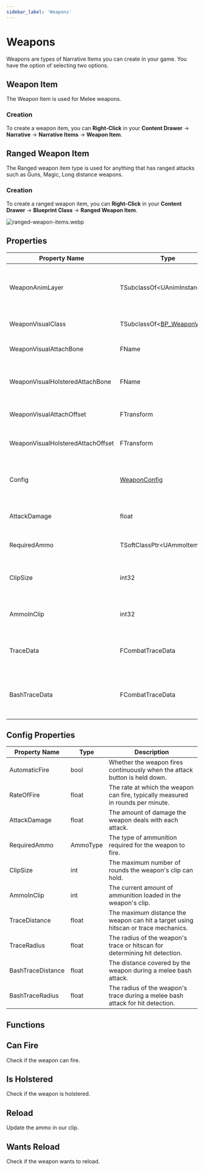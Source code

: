 ```yaml
---
sidebar_label: 'Weapons'
---
```


# Weapons

Weapons are types of Narrative Items you can create in your game. You have the option of selecting two options.

## Weapon Item

The Weapon Item is used for Melee weapons.

### Creation

To create a weapon item, you can **Right-Click** in your **Content Drawer** -> **Narrative** -> **Narrative Items** -> **Weapon Item**.

## Ranged Weapon Item

The Ranged weapon item type is used for anything that has ranged attacks such as Guns, Magic, Long distance weapons.

### Creation

To create a ranged weapon item, you can **Right-Click** in your **Content Drawer** -> **Blueprint Class** -> **Ranged Weapon Item**.

![ranged-weapon-items.webp](//img/inventory/weapons/ranged-weapon-items.webp)

## Properties

| Property Name                     | Type                                              | Description                                                     |
|-----------------------------------|---------------------------------------------------|-----------------------------------------------------------------|
| WeaponAnimLayer                   | TSubclassOf\<UAnimInstance\>                      | Anim BP we'll apply to the owner when the weapon is unholstered |
| WeaponVisualClass                 | TSubclassOf\<[BP_WeaponVisual](./weapon-visual)\> | Weapon visual actor to spawn                                    |
| WeaponVisualAttachBone            | FName                                             | Weapon visual bone to attach to                                 |
| WeaponVisualHolsteredAttachBone   | FName                                             | Weapon visual bone to attach to for holstered state             |
| WeaponVisualAttachOffset          | FTransform                                        | Weapon visual offset from attach                                |
| WeaponVisualHolsteredAttachOffset | FTransform                                        | Weapon visual offset from attach for holster                    |
| Config                            | [WeaponConfig](./weapons.md#config-properties)    | The configuration for the current weapon.                       |
| AttackDamage                      | float                                             | Base damage this weapon should do                               |
| RequiredAmmo                      | TSoftClassPtr\<UAmmoItem\>                        | Ammo item class for this weapon                                 |
| ClipSize                          | int32                                             | The amount of ammo loaded into the clip of the weapon           |
| AmmoInClip                        | int32                                             | The amount of ammo currently in the clip                        |
| TraceData                         | FCombatTraceData                                  | Weapon trace distance when doing a hitscan                      |
| BashTraceData                     | FCombatTraceData                                  | Weapon trace distance when doing a weapon bash                  |

## Config Properties
| Property Name     | Type     | Description                                                                        |
|-------------------|----------|------------------------------------------------------------------------------------|
| AutomaticFire     | bool     | Whether the weapon fires continuously when the attack button is held down.         |
| RateOfFire        | float    | The rate at which the weapon can fire, typically measured in rounds per minute.    |
| AttackDamage      | float    | The amount of damage the weapon deals with each attack.                            |
| RequiredAmmo      | AmmoType | The type of ammunition required for the weapon to fire.                            |
| ClipSize          | int      | The maximum number of rounds the weapon's clip can hold.                           |
| AmmoInClip        | int      | The current amount of ammunition loaded in the weapon's clip.                      |
| TraceDistance     | float    | The maximum distance the weapon can hit a target using hitscan or trace mechanics. |
| TraceRadius       | float    | The radius of the weapon's trace or hitscan for determining hit detection.         |
| BashTraceDistance | float    | The distance covered by the weapon during a melee bash attack.                     |
| BashTraceRadius   | float    | The radius of the weapon's trace during a melee bash attack for hit detection.     |


## Functions

## Can Fire

Check if the weapon can fire.

## Is Holstered

Check if the weapon is holstered.

## Reload

Update the ammo in our clip.

## Wants Reload

Check if the weapon wants to reload.
